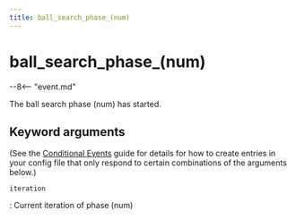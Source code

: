```yaml
---
title: ball_search_phase_(num)
---
```


# ball_search_phase_(num)


--8<-- "event.md"

The ball search phase (num) has started.

## Keyword arguments

(See the [Conditional Events](overview/conditional.md)
guide for details for how to create entries in your config file that
only respond to certain combinations of the arguments below.)

`iteration`

:   Current iteration of phase (num)
